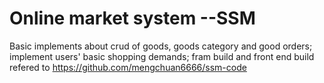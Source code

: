 # Online market system --SSM
Basic implements about crud of goods, goods category and good orders;
implement users' basic shopping demands;
fram build and front end build refered to https://github.com/mengchuan6666/ssm-code

